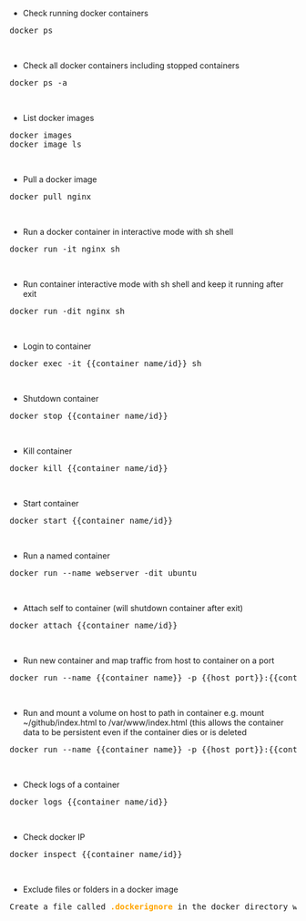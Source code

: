 - Check running docker containers <br />
<pre>
docker ps
</pre>
<br />

- Check all docker containers including stopped containers <br />
<pre>
docker ps -a
</pre>
<br />

- List docker images <br />
<pre>
docker images
docker image ls
</pre>
<br />

- Pull a docker image <br />
<pre>
docker pull nginx
</pre>
<br />

- Run a docker container in interactive mode with sh shell <br />
<pre>
docker run -it nginx sh
</pre>
<br />

- Run container interactive mode with sh shell and keep it running after exit <br />
<pre>
docker run -dit nginx sh
</pre>
<br />

- Login to container <br />
<pre>
docker exec -it {{container name/id}} sh
</pre>
<br />

- Shutdown container <br />
<pre>
docker stop {{container name/id}}
</pre>
<br />

- Kill container <br />
<pre>
docker kill {{container name/id}}
</pre>
<br />

- Start container <br />
<pre>
docker start {{container name/id}}
</pre>
<br />

- Run a named container <br />
<pre>
docker run --name webserver -dit ubuntu
</pre>
<br />

- Attach self to container (will shutdown container after exit) <br />
<pre>
docker attach {{container name/id}}
</pre>
<br />

- Run new container and map traffic from host to container on a port <br />
<pre>
docker run --name {{container_name}} -p {{host_port}}:{{container_port}} {{image_name}}
</pre>
<br />

- Run and mount a volume on host to path in container e.g. mount ~/github/index.html to /var/www/index.html (this allows the container data to be persistent even if the container dies or is deleted <br />
<pre>
docker run --name {{container_name}} -p {{host_port}}:{{container_port}} -v {{local_path:container_path}} {{image_name}}
</pre>
<br />

- Check logs of a container <br />
<pre>
docker logs {{container name/id}}
</pre>
<br />

- Check docker IP <br />
<pre>
docker inspect {{container name/id}}
</pre>
<br />

- Exclude files or folders in a docker image <br />
<pre>
Create a file called <span style="color: orange; font-weight: 600">.dockerignore</span> in the docker directory where the Dockerfile is.
</pre>
<br />